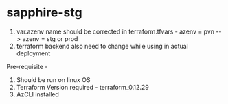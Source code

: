 # sapphire-stg
1. var.azenv name should be corrected in terraform.tfvars - azenv = pvn --> azenv = stg or prod
2. terraform backend also need to change while using in actual deployment

Pre-requisite - 
1. Should be run on linux OS
2. Terraform Version required - terraform_0.12.29
3. AzCLI installed 